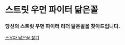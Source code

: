 # 스트릿 우먼 파이터 닮은꼴
### 당신의 스트릿 우먼 파이터 리더 닮은꼴을 찾아드립니다.

[스우파 닮은꼴 찾기](https://llama-ste.github.io/swf) 
